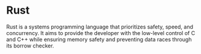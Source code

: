 # Rust 
Rust is a systems programming language that prioritizes safety, speed, and concurrency. It aims to provide the developer with the low-level control of C and C++ while ensuring memory safety and preventing data races through its borrow checker.